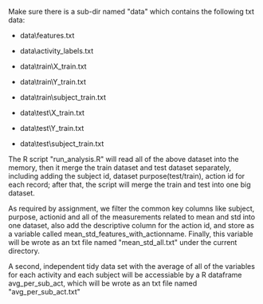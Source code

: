 Make sure there is a sub-dir named "data" which contains the following txt data:

* data\features.txt
* data\activity_labels.txt

* data\train\X_train.txt
* data\train\Y_train.txt
* data\train\subject_train.txt
 
* data\test\X_train.txt
* data\test\Y_train.txt
* data\test\subject_train.txt

The R script "run_analysis.R" will read all of the above dataset into the memory,
then it merge the train dataset and test dataset separately, including adding the 
subject id, dataset purpose(test/train), action id for each record;
after that, the script will merge the train and test into one big dataset.

As required by assignment, we filter the common key columns like subject, purpose,
actionid and all of the measurements related to mean and std into 
one dataset, also add the descriptive column for the action id, and store as 
a variable called mean_std_features_with_actionname.
Finally, this variable will be wrote as an txt file named "mean_std_all.txt" 
under the current directory.

A second, independent tidy data set with the average of all of the variables 
for each activity and each subject will be accessiable by 
a R dataframe avg_per_sub_act, which will be wrote 
as an txt file named "avg_per_sub_act.txt"
